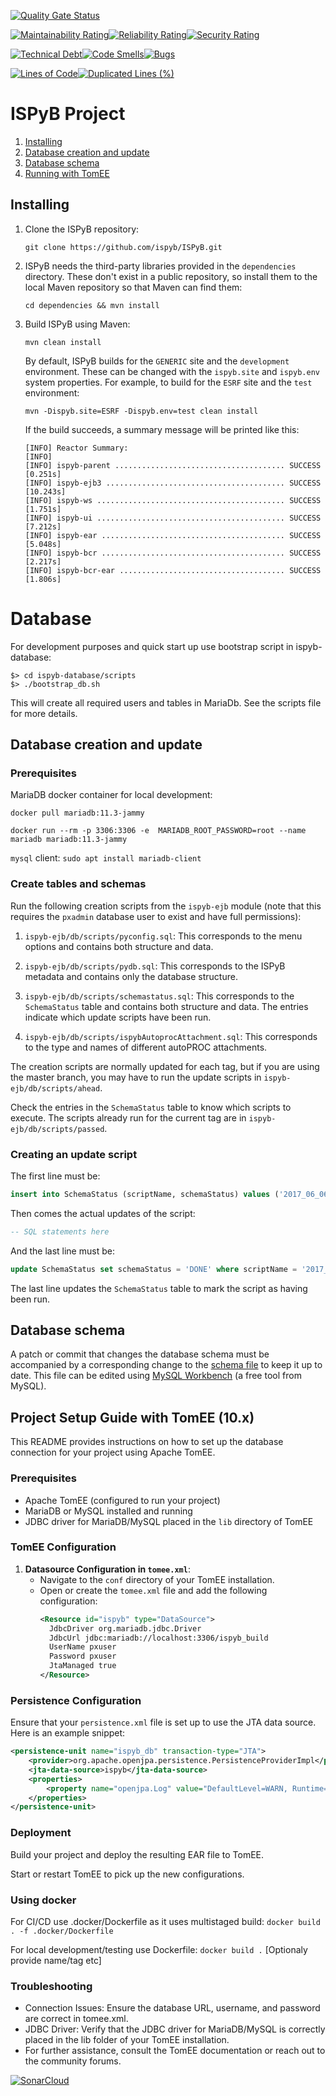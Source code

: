 [![Quality Gate Status](https://sonarcloud.io/api/project_badges/measure?project=waltz-controls_mxhub-ispyb&metric=alert_status)](https://sonarcloud.io/summary/new_code?id=waltz-controls_mxhub-ispyb)

[![Maintainability Rating](https://sonarcloud.io/api/project_badges/measure?project=waltz-controls_mxhub-ispyb&metric=sqale_rating)](https://sonarcloud.io/summary/new_code?id=waltz-controls_mxhub-ispyb)[![Reliability Rating](https://sonarcloud.io/api/project_badges/measure?project=waltz-controls_mxhub-ispyb&metric=reliability_rating)](https://sonarcloud.io/summary/new_code?id=waltz-controls_mxhub-ispyb)[![Security Rating](https://sonarcloud.io/api/project_badges/measure?project=waltz-controls_mxhub-ispyb&metric=security_rating)](https://sonarcloud.io/summary/new_code?id=waltz-controls_mxhub-ispyb)

[![Technical Debt](https://sonarcloud.io/api/project_badges/measure?project=waltz-controls_mxhub-ispyb&metric=sqale_index)](https://sonarcloud.io/summary/new_code?id=waltz-controls_mxhub-ispyb)[![Code Smells](https://sonarcloud.io/api/project_badges/measure?project=waltz-controls_mxhub-ispyb&metric=code_smells)](https://sonarcloud.io/summary/new_code?id=waltz-controls_mxhub-ispyb)[![Bugs](https://sonarcloud.io/api/project_badges/measure?project=waltz-controls_mxhub-ispyb&metric=bugs)](https://sonarcloud.io/summary/new_code?id=waltz-controls_mxhub-ispyb)

[![Lines of Code](https://sonarcloud.io/api/project_badges/measure?project=waltz-controls_mxhub-ispyb&metric=ncloc)](https://sonarcloud.io/summary/new_code?id=waltz-controls_mxhub-ispyb)[![Duplicated Lines (%)](https://sonarcloud.io/api/project_badges/measure?project=waltz-controls_mxhub-ispyb&metric=duplicated_lines_density)](https://sonarcloud.io/summary/new_code?id=waltz-controls_mxhub-ispyb)



# ISPyB Project

1. [Installing](#installing)
2. [Database creation and update](#database-creation-and-update)
3. [Database schema](#database-schema)
4. [Running with TomEE](#Project-Setup-Guide-with-TomEE-(10.x))

## Installing

1. Clone the ISPyB repository:

   ```
   git clone https://github.com/ispyb/ISPyB.git
   ```

2. ISPyB needs the third-party libraries provided in the `dependencies`
   directory.  These don't exist in a public repository, so install them to
   the local Maven repository so that Maven can find them:

   ```
   cd dependencies && mvn install
   ```

3. Build ISPyB using Maven:

   ```
   mvn clean install
   ```

   By default, ISPyB builds for the `GENERIC` site and the `development`
   environment.  These can be changed with the `ispyb.site` and `ispyb.env`
   system properties.  For example, to build for the `ESRF` site and the
   `test` environment:

   ```
   mvn -Dispyb.site=ESRF -Dispyb.env=test clean install
   ```

   If the build succeeds, a summary message will be printed like this:

   ```
   [INFO] Reactor Summary:
   [INFO]
   [INFO] ispyb-parent ...................................... SUCCESS [0.251s]
   [INFO] ispyb-ejb3 ........................................ SUCCESS [10.243s]
   [INFO] ispyb-ws .......................................... SUCCESS [1.751s]
   [INFO] ispyb-ui .......................................... SUCCESS [7.212s]
   [INFO] ispyb-ear ......................................... SUCCESS [5.048s]
   [INFO] ispyb-bcr ......................................... SUCCESS [2.217s]
   [INFO] ispyb-bcr-ear ..................................... SUCCESS [1.806s]
   ```
# Database

For development purposes and quick start up use bootstrap script in ispyb-database:

```
$> cd ispyb-database/scripts
$> ./bootstrap_db.sh
```
This will create all required users and tables in MariaDb. See the scripts file for more details.

## Database creation and update

### Prerequisites

MariaDB docker container for local development:

`docker pull mariadb:11.3-jammy`

`docker run --rm -p 3306:3306 -e  MARIADB_ROOT_PASSWORD=root --name mariadb mariadb:11.3-jammy`

`mysql` client: `sudo apt install mariadb-client`

### Create tables and schemas

Run the following creation scripts from the `ispyb-ejb` module (note
that this requires the `pxadmin` database user to exist and have full
permissions):

1. `ispyb-ejb/db/scripts/pyconfig.sql`: This corresponds to the menu
   options and contains both structure and data.

2. `ispyb-ejb/db/scripts/pydb.sql`: This corresponds to the ISPyB metadata
   and contains only the database structure.

3. `ispyb-ejb/db/scripts/schemastatus.sql`: This corresponds to the
   `SchemaStatus` table and contains both structure and data.  The entries
   indicate which update scripts have been run.

4. `ispyb-ejb/db/scripts/ispybAutoprocAttachment.sql`: This corresponds to
   the type and names of different autoPROC attachments.

The creation scripts are normally updated for each tag, but if you are
using the master branch, you may have to run the update scripts in
`ispyb-ejb/db/scripts/ahead`.

Check the entries in the `SchemaStatus` table to know which scripts
to execute.  The scripts already run for the current tag are in
`ispyb-ejb/db/scripts/passed`.

### Creating an update script

The first line must be:

```sql
insert into SchemaStatus (scriptName, schemaStatus) values ('2017_06_06_blabla.sql','ONGOING');
```

Then comes the actual updates of the script:

```sql
-- SQL statements here
```

And the last line must be:

```sql
update SchemaStatus set schemaStatus = 'DONE' where scriptName = '2017_06_06_blabla.sql';
```

The last line updates the `SchemaStatus` table to mark the script as
having been run.

## Database schema

A patch or commit that changes the database schema must be accompanied
by a corresponding change to the [schema file][schema-file]
to keep it up to date.  This file can be edited using [MySQL
Workbench][mysql-workbench] (a free tool from MySQL).

[schema-file]: https://github.com/ispyb/ISPyB/blob/master/documentation/database/ISPyB_DataModel.mwb
[mysql-workbench]: https://www.mysql.com/products/workbench/

## Project Setup Guide with TomEE (10.x)

This README provides instructions on how to set up the database connection for your project using Apache TomEE.

### Prerequisites

- Apache TomEE (configured to run your project)
- MariaDB or MySQL installed and running
- JDBC driver for MariaDB/MySQL placed in the `lib` directory of TomEE

### TomEE Configuration

1. **Datasource Configuration in `tomee.xml`**:
   - Navigate to the `conf` directory of your TomEE installation.
   - Open or create the `tomee.xml` file and add the following configuration:
     ```xml
     <Resource id="ispyb" type="DataSource">
       JdbcDriver org.mariadb.jdbc.Driver
       JdbcUrl jdbc:mariadb://localhost:3306/ispyb_build
       UserName pxuser
       Password pxuser
       JtaManaged true
     </Resource>
     ```

### Persistence Configuration

Ensure that your `persistence.xml` file is set up to use the JTA data source. Here is an example snippet:

```xml
<persistence-unit name="ispyb_db" transaction-type="JTA">
    <provider>org.apache.openjpa.persistence.PersistenceProviderImpl</provider>
    <jta-data-source>ispyb</jta-data-source>
    <properties>
        <property name="openjpa.Log" value="DefaultLevel=WARN, Runtime=INFO, Tool=INFO, SQL=TRACE"/>
    </properties>
</persistence-unit>
```

### Deployment

Build your project and deploy the resulting EAR file to TomEE.

Start or restart TomEE to pick up the new configurations.

### Using docker

For CI/CD use .docker/Dockerfile as it uses multistaged build: `docker build . -f .docker/Dockerfile`

For local development/testing use Dockerfile: `docker build .` [Optionaly provide name/tag etc]

### Troubleshooting

- Connection Issues: Ensure the database URL, username, and password are correct in tomee.xml.
- JDBC Driver: Verify that the JDBC driver for MariaDB/MySQL is correctly placed in the lib folder of your TomEE installation.
- For further assistance, consult the TomEE documentation or reach out to the community forums.

[![SonarCloud](https://sonarcloud.io/images/project_badges/sonarcloud-orange.svg)](https://sonarcloud.io/summary/new_code?id=waltz-controls_mxhub-ispyb)